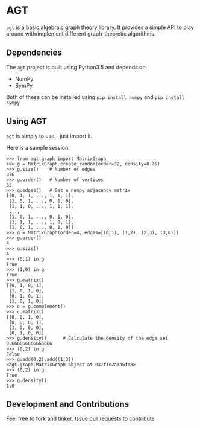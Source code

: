 AGT
===

`agt` is a basic algebraic graph theory library. It provides a simple API to
play around with/implement different graph-theoretic algorithms.

## Dependencies

The `agt` project is built using Python3.5 and depends on

* NumPy
* SymPy

Both of these can be installed using `pip install numpy` and `pip install sympy`

## Using AGT

`agt` is simply to use - just import it. 

Here is a sample session:

    >>> from agt.graph import MatrixGraph
    >>> g = MatrixGraph.create_random(order=32, density=0.75)
    >>> g.size()    # Number of edges
    376
    >>> g.order()   # Number of vertices
    32
    >>> g.edges()   # Get a numpy adjacency matrix
	[[0, 1, 1, ..., 1, 1, 1],
	 [1, 0, 1, ..., 0, 1, 0],
	 [1, 1, 0, ..., 1, 1, 1],
	 ..., 
	 [1, 0, 1, ..., 0, 1, 0],
	 [1, 1, 1, ..., 1, 0, 1],
	 [1, 0, 1, ..., 0, 1, 0]]
    >>> g = MatrixGraph(order=4, edges=[(0,1), (1,2), (2,3), (3,0)])
    >>> g.order()
    4
    >>> g.size()
    4
    >>> (0,1) in g
    True
    >>> (1,0) in g
    True
    >>> g.matrix()
    [[0, 1, 0, 1],
     [1, 0, 1, 0],
     [0, 1, 0, 1],
     [1, 0, 1, 0]]
    >>> c = g.complement()
    >>> c.matrix()
    [[0, 0, 1, 0],
     [0, 0, 0, 1],
     [1, 0, 0, 0],
     [0, 1, 0, 0]]
    >>> g.density()      # Calculate the density of the edge set
    0.666666666666666
    >>> (0,2) in g
    False
    >>> g.add(0,2).add((1,3))
    <agt.graph.MatrixGraph object at 0x7f1c2a3a6fd8>
    >>> (0,2) in g
    True
    >>> g.density()
    1.0

## Development and Contributions

Feel free to fork and tinker. Issue pull requests to contribute
